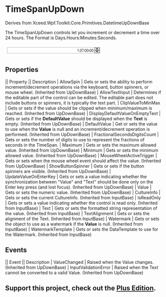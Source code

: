 # TimeSpanUpDown
Derives from Xceed.Wpf.Toolkit.Core.Primitives.DatetimeUpDownBase

The TimeSpanUpDown controls let you increment or decrement a time over 24 hours. The Format is Days.Hours:Minutes:Seconds.

![](TimeSpanUpDown_timespanupdown.jpg)

## Properties
|| Property || Description
| AllowSpin | Gets or sets the ability to perform increment/decrement operations via the keyboard, button spinners, or mouse wheel. (Inherited from UpDownBase)
| AllowTextInput | Determines if the editable part of the control can be edited. The editable part does not include buttons or spinners, it is typically the text part.
| ClipValueToMinMax | Gets or sets if the value should be clipped when minimum/maximum is reached. (Inherited from UpDownBase)
| DisplayDefaultValueOnEmptyText | Gets or sets if the **DefaultValue** should be displayed when the **Text** is empty. (Inherited from UpDownBase)
| DefaultValue | Get or sets the value to use when the **Value** is null and an increment/decrement operation is performed. (Inherited from UpDownBase)
| FractionalSecondsDigitsCount | Gets or sets the number of digits to use to represent the fractions of seconds in the TimeSpan.
| Maximum | Gets or sets the maximum allowed value. (Inherited from UpDownBase)
| Minimum | Gets or sets the minimum allowed value. (Inherited from UpDownBase)
| MouseWheelActiveTrigger | Gets or sets when the mouse wheel event should affect the value. (Inherited from UpDownBase)
| ShowButtonSpinner | Gets or sets if the button spinners are visible. (Inherited from UpDownBase)
| UpdateValueOnEnterKey | Gets or sets a value indicating whether the synchronization between "Value" and "Text" should be done only on the Enter key press (and lost focus). (Inherited from UpDownBase)
| Value | Gets or sets the numeric value. (Inherited from UpDownBase)
| CultureInfo | Gets or sets the current CultureInfo. (Inherited from InputBase)
| IsReadOnly | Gets or sets a value indicating whether the control is read only. (Inherited from InputBase)
| Text | Gets or sets the formatted string representation of the value. (Inherited from InputBase)
| TextAlignment | Gets or sets the alignment of the Text. (Inherited from InputBase)
| Watermark | Gets or sets the object to use as a watermark if the **Value** is null. (Inherited from InputBase)
| WatermarkTemplate | Gets or sets the DataTemplate to use for the Watermark. (Inherited from InputBase)

## Events
|| Event || Description
| ValueChanged | Raised when the Value changes. (Inherited from UpDownBase)
| InputValidationError | Raised when the Text cannot be converted to a valid Value. (Inherited from UpDownBase)

**Support this project, check out the [Plus Edition](https://xceed.com/xceed-toolkit-plus-for-wpf/).**
---